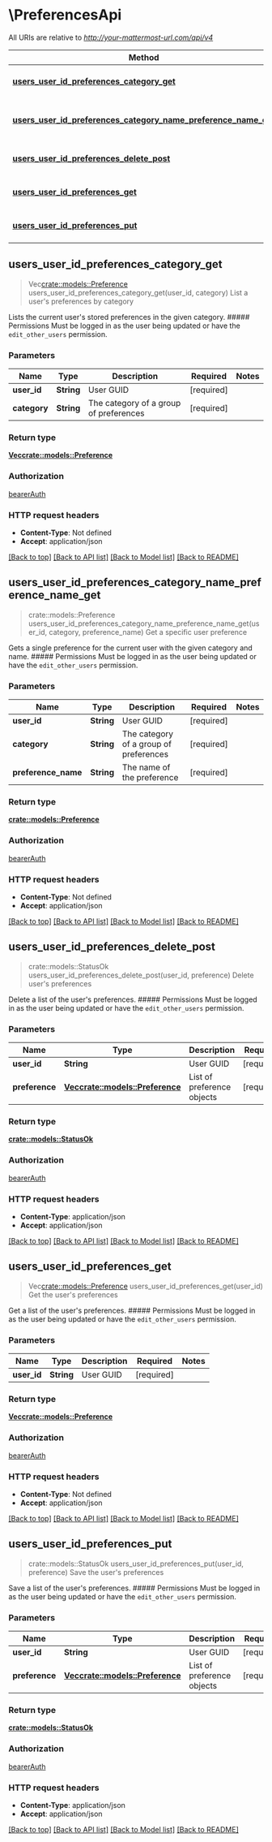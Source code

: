 # \PreferencesApi

All URIs are relative to *http://your-mattermost-url.com/api/v4*

Method | HTTP request | Description
------------- | ------------- | -------------
[**users_user_id_preferences_category_get**](PreferencesApi.md#users_user_id_preferences_category_get) | **Get** /users/{user_id}/preferences/{category} | List a user's preferences by category
[**users_user_id_preferences_category_name_preference_name_get**](PreferencesApi.md#users_user_id_preferences_category_name_preference_name_get) | **Get** /users/{user_id}/preferences/{category}/name/{preference_name} | Get a specific user preference
[**users_user_id_preferences_delete_post**](PreferencesApi.md#users_user_id_preferences_delete_post) | **Post** /users/{user_id}/preferences/delete | Delete user's preferences
[**users_user_id_preferences_get**](PreferencesApi.md#users_user_id_preferences_get) | **Get** /users/{user_id}/preferences | Get the user's preferences
[**users_user_id_preferences_put**](PreferencesApi.md#users_user_id_preferences_put) | **Put** /users/{user_id}/preferences | Save the user's preferences



## users_user_id_preferences_category_get

> Vec<crate::models::Preference> users_user_id_preferences_category_get(user_id, category)
List a user's preferences by category

Lists the current user's stored preferences in the given category. ##### Permissions Must be logged in as the user being updated or have the `edit_other_users` permission. 

### Parameters


Name | Type | Description  | Required | Notes
------------- | ------------- | ------------- | ------------- | -------------
**user_id** | **String** | User GUID | [required] |
**category** | **String** | The category of a group of preferences | [required] |

### Return type

[**Vec<crate::models::Preference>**](Preference.md)

### Authorization

[bearerAuth](../README.md#bearerAuth)

### HTTP request headers

- **Content-Type**: Not defined
- **Accept**: application/json

[[Back to top]](#) [[Back to API list]](../README.md#documentation-for-api-endpoints) [[Back to Model list]](../README.md#documentation-for-models) [[Back to README]](../README.md)


## users_user_id_preferences_category_name_preference_name_get

> crate::models::Preference users_user_id_preferences_category_name_preference_name_get(user_id, category, preference_name)
Get a specific user preference

Gets a single preference for the current user with the given category and name. ##### Permissions Must be logged in as the user being updated or have the `edit_other_users` permission. 

### Parameters


Name | Type | Description  | Required | Notes
------------- | ------------- | ------------- | ------------- | -------------
**user_id** | **String** | User GUID | [required] |
**category** | **String** | The category of a group of preferences | [required] |
**preference_name** | **String** | The name of the preference | [required] |

### Return type

[**crate::models::Preference**](Preference.md)

### Authorization

[bearerAuth](../README.md#bearerAuth)

### HTTP request headers

- **Content-Type**: Not defined
- **Accept**: application/json

[[Back to top]](#) [[Back to API list]](../README.md#documentation-for-api-endpoints) [[Back to Model list]](../README.md#documentation-for-models) [[Back to README]](../README.md)


## users_user_id_preferences_delete_post

> crate::models::StatusOk users_user_id_preferences_delete_post(user_id, preference)
Delete user's preferences

Delete a list of the user's preferences. ##### Permissions Must be logged in as the user being updated or have the `edit_other_users` permission. 

### Parameters


Name | Type | Description  | Required | Notes
------------- | ------------- | ------------- | ------------- | -------------
**user_id** | **String** | User GUID | [required] |
**preference** | [**Vec<crate::models::Preference>**](Preference.md) | List of preference objects | [required] |

### Return type

[**crate::models::StatusOk**](StatusOK.md)

### Authorization

[bearerAuth](../README.md#bearerAuth)

### HTTP request headers

- **Content-Type**: application/json
- **Accept**: application/json

[[Back to top]](#) [[Back to API list]](../README.md#documentation-for-api-endpoints) [[Back to Model list]](../README.md#documentation-for-models) [[Back to README]](../README.md)


## users_user_id_preferences_get

> Vec<crate::models::Preference> users_user_id_preferences_get(user_id)
Get the user's preferences

Get a list of the user's preferences. ##### Permissions Must be logged in as the user being updated or have the `edit_other_users` permission. 

### Parameters


Name | Type | Description  | Required | Notes
------------- | ------------- | ------------- | ------------- | -------------
**user_id** | **String** | User GUID | [required] |

### Return type

[**Vec<crate::models::Preference>**](Preference.md)

### Authorization

[bearerAuth](../README.md#bearerAuth)

### HTTP request headers

- **Content-Type**: Not defined
- **Accept**: application/json

[[Back to top]](#) [[Back to API list]](../README.md#documentation-for-api-endpoints) [[Back to Model list]](../README.md#documentation-for-models) [[Back to README]](../README.md)


## users_user_id_preferences_put

> crate::models::StatusOk users_user_id_preferences_put(user_id, preference)
Save the user's preferences

Save a list of the user's preferences. ##### Permissions Must be logged in as the user being updated or have the `edit_other_users` permission. 

### Parameters


Name | Type | Description  | Required | Notes
------------- | ------------- | ------------- | ------------- | -------------
**user_id** | **String** | User GUID | [required] |
**preference** | [**Vec<crate::models::Preference>**](Preference.md) | List of preference objects | [required] |

### Return type

[**crate::models::StatusOk**](StatusOK.md)

### Authorization

[bearerAuth](../README.md#bearerAuth)

### HTTP request headers

- **Content-Type**: application/json
- **Accept**: application/json

[[Back to top]](#) [[Back to API list]](../README.md#documentation-for-api-endpoints) [[Back to Model list]](../README.md#documentation-for-models) [[Back to README]](../README.md)

